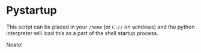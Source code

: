 # Pystartup

This script can be placed in your ```/home``` (or ```C://``` on windows) and the python interpreter will load this as a part of the shell startup process.

Neato!
